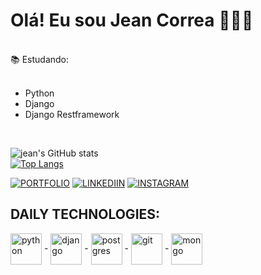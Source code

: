# Olá! Eu sou Jean Correa 🧗🏻‍♂️
</br>
    📚   Estudando:

</br>
</br>

- Python
- Django
- Django Restframework
</br>

![jean's GitHub stats](https://github-readme-stats.vercel.app/api?username=jeanlcorrea&show_icons=true&theme=tokyonight)
</br>
[![Top Langs](https://github-readme-stats.vercel.app/api/top-langs/?username=jeanlcorrea&layout=donut)](https://github.com/jeanlcorrea/github-readme-stats)


[![PORTFOLIO](https://img.shields.io/badge/website-000000?style=for-the-badge&logo=About.me&logoColor=white)](https://jazzy-muffin-0b6541.netlify.app/)
[![LINKEDIIN](https://img.shields.io/badge/LinkedIn-0077B5?style=for-the-badge&logo=linkedin&logoColor=white)](https://www.linkedin.com/in/jean-correa-0310b0234/)
[![INSTAGRAM](	https://img.shields.io/badge/Instagram-E4405F?style=for-the-badge&logo=instagram&logoColor=white)](https://www.instagram.com/jeanlcorrea/)


## DAILY TECHNOLOGIES:

<div style="display:inline_block">
  <img align="center" alt="python" src="https://cdn.jsdelivr.net/gh/devicons/devicon/icons/python/python-original.svg" width="50" />
  - 
  <img align="center" alt="django" src="https://cdn.jsdelivr.net/gh/devicons/devicon/icons/django/django-plain-wordmark.svg" width="50">
  - 
  <img align="center" alt="postgres" src="https://cdn.jsdelivr.net/gh/devicons/devicon/icons/postgresql/postgresql-original.svg" width="50" />
  - 
  <img align="center" alt="git" src="https://cdn.jsdelivr.net/gh/devicons/devicon/icons/git/git-original.svg" width="50" />
  - 
  <img align="center" alt="mongo" src="https://cdn.jsdelivr.net/gh/devicons/devicon/icons/mongodb/mongodb-original-wordmark.svg" width="50" />
</div>



